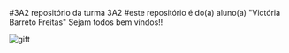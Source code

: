 #3A2
repositório da turma 3A2
#este repositório é do(a) aluno(a) "Victória Barreto Freitas"
Sejam todos bem vindos!!

![gift](https://tenor.com/pt-BR/view/cat-cutie-sad-sorry-puss-in-boots-gif-14112849)

